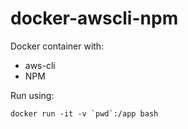 # docker-awscli-npm

Docker container with:
* aws-cli
* NPM

Run using:

```
docker run -it -v `pwd`:/app bash
```